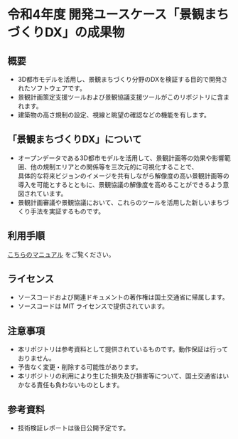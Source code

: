 # 令和4年度 開発ユースケース「景観まちづくりDX」の成果物

## 概要
- 3D都市モデルを活用し、景観まちづくり分野のDXを検証する目的で開発されたソフトウェアです。
- 景観計画策定支援ツールおよび景観協議支援ツールがこのリポジトリに含まれます。
- 建築物の高さ規制の設定、視線と眺望の確認などの機能を有します。

## 「景観まちづくりDX」について
- オープンデータである3D都市モデルを活用して、景観計画等の効果や影響範囲、他の規制エリアとの関係等を三次元的に可視化することで、  
  具体的な将来ビジョンのイメージを共有しながら解像度の高い景観計画等の導入を可能とするとともに、景観協議の解像度を高めることができるよう意図されています。
- 景観計画審議や景観協議において、これらのツールを活用した新しいまちづくり手法を実証するものです。


## 利用手順

[こちらのマニュアル](https://synesthesias.github.io/PLATEAU-UC22-045-landscape-design-tool) をご覧ください。

## ライセンス

- ソースコードおよび関連ドキュメントの著作権は国土交通省に帰属します。
- ソースコードは MIT ライセンスで提供されています。

## 注意事項

- 本リポジトリは参考資料として提供されているものです。動作保証は行っておりません。
- 予告なく変更・削除する可能性があります。
- 本リポジトリの利用により生じた損失及び損害等について、国土交通省はいかなる責任も負わないものとします。

## 参考資料

- 技術検証レポートは後日公開予定です。
